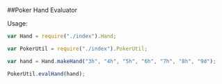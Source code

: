 ##Poker Hand Evaluator

Usage:

```js
var Hand = require("./index").Hand;

var PokerUtil = require("./index").PokerUtil;

var hand = Hand.makeHand("3h", "4h", "5h", "6h", "7h", "8h", "9d");

PokerUtil.evalHand(hand);
```
